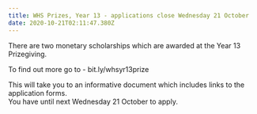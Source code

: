 ```yaml
---
title: WHS Prizes, Year 13 - applications close Wednesday 21 October
date: 2020-10-21T02:11:47.380Z
---
```

There are two monetary scholarships which are awarded at the Year 13 Prizegiving. 

To find out more go to - bit.ly/whsyr13prize

This will take you to an informative document which includes links to the application forms.  
You have until next Wednesday 21 October to apply.